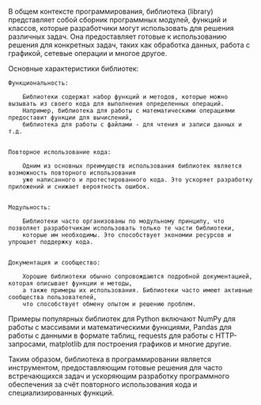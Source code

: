В общем контексте программирования, библиотека (library) представляет собой сборник программных модулей, 
функций и классов, которые разработчики могут использовать для решения различных задач. 
Она предоставляет готовые к использованию решения для конкретных задач, таких как обработка данных, работа с графикой, 
сетевые операции и многое другое.


Основные характеристики библиотек:

    Функциональность: 
        
        Библиотеки содержат набор функций и методов, которые можно вызывать из своего кода для выполнения определенных операций. 
        Например, библиотека для работы с математическими операциями предоставит функции для вычислений, 
        библиотека для работы с файлами - для чтения и записи данных и т.д.


    Повторное использование кода: 
        
        Одним из основных преимуществ использования библиотек является возможность повторного использования 
        уже написанного и протестированного кода. Это ускоряет разработку приложений и снижает вероятность ошибок.


    Модульность: 
    
        Библиотеки часто организованы по модульному принципу, что позволяет разработчикам использовать только те части библиотеки, 
        которые им необходимы. Это способствует экономии ресурсов и упрощает поддержку кода.


    Документация и сообщество: 
        
        Хорошие библиотеки обычно сопровождаются подробной документацией, которая описывает функции и методы, 
        а также примеры их использования. Библиотеки часто имеют активные сообщества пользователей, 
        что способствует обмену опытом и решению проблем.


Примеры популярных библиотек для Python включают NumPy для работы с массивами и математическими функциями, 
Pandas для работы с данными в формате таблиц, requests для работы с HTTP-запросами, 
matplotlib для построения графиков и многие другие.


Таким образом, библиотека в программировании является инструментом, 
предоставляющим готовые решения для часто встречающихся задач и ускоряющим разработку программного обеспечения 
за счёт повторного использования кода и специализированных функций.

